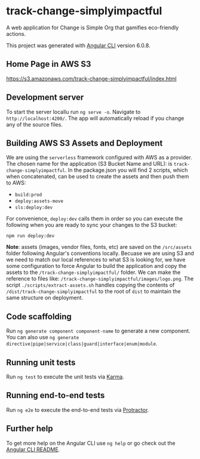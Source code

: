 # track-change-simplyimpactful

A web application for Change is Simple Org that gamifies eco-friendly actions.

This project was generated with [Angular CLI][angular-cli] version 6.0.8.

## Home Page in AWS S3

https://s3.amazonaws.com/track-change-simplyimpactful/index.html


## Development server

To start the server locallu run `ng serve -o`. Navigate to `http://localhost:4200/`. The app will automatically reload if you change any of the source files.

## Building AWS S3 Assets and Deployment 

We are using the `serverless` framework configured with AWS as a provider. The chosen name for the application (S3 Bucket Name and URL): is `track-change-simplyimpactful`. In the package.json you will find 2 scripts, which when concatenated, can be used to create the assets and then push them to AWS:

- `build:prod`
- `deploy:assets-move`
- `sls:deploy:dev`

For convenience, `deploy:dev` calls them in order so you can execute the following when you are ready to sync your changes to the S3 bucket:

`npm run deploy:dev`

**Note**: assets (images, vendor files, fonts, etc) are saved on the `/src/assets` folder following Angular's conventions locally. Becuase we are using S3 and we need to match our local references to what S3 is looking for, we have some configuration to force Angular to build the application and copy the assets to the `/track-change-simplyimpactful/` folder. We can make the reference to files like: `/track-change-simplyimpactful/images/logo.png`. The script `./scripts/extract-assets.sh` handles copying the contents of `/dist/track-change-simplyimpactful` to the root of `dist` to maintain the same structure on deployment.


## Code scaffolding

Run `ng generate component component-name` to generate a new component. You can also use `ng generate directive|pipe|service|class|guard|interface|enum|module`.

## Running unit tests

Run `ng test` to execute the unit tests via [Karma][karma].

## Running end-to-end tests

Run `ng e2e` to execute the end-to-end tests via [Protractor][protacter-test].

## Further help

To get more help on the Angular CLI use `ng help` or go check out the [Angular CLI README][angular-readme].

[angular-cli]: https://github.com/angular/angular-cli
[angular-readme]: https://github.com/angular/angular-cli/blob/master/README.md
[karma]: https://karma-runner.github.io
[protacter-test]: http://www.protractortest.org/